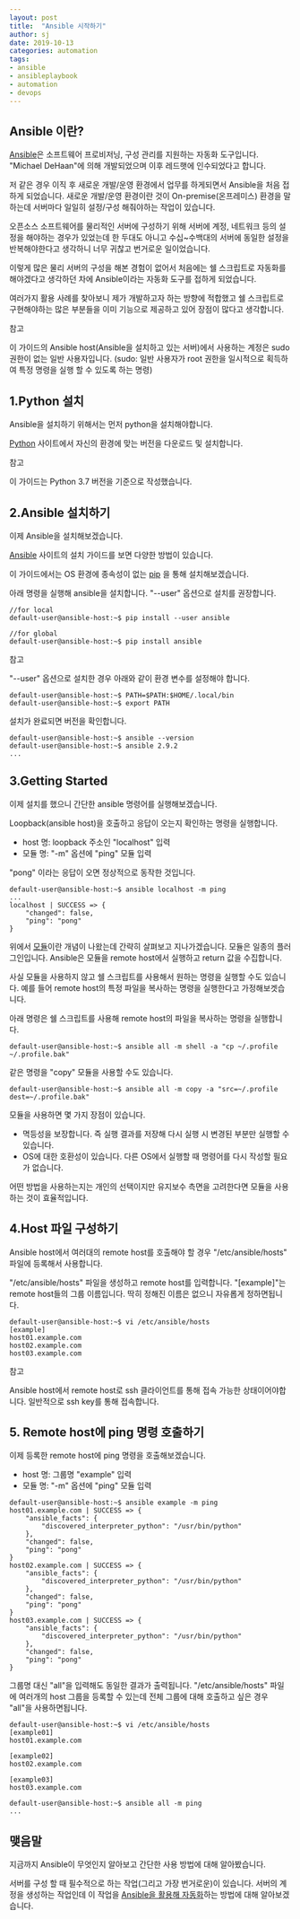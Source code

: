 ```yaml
---
layout: post
title:  "Ansible 시작하기"
author: sj
date: 2019-10-13
categories: automation
tags:
- ansible
- ansibleplaybook
- automation
- devops
---
```


## Ansible 이란?

[Ansible](https://github.com/ansible/ansible)은 소프트웨어 프로비저닝, 구성 관리를 지원하는 자동화 도구입니다.
"Michael DeHaan"에 의해 개발되었으며 이후 레드햇에 인수되었다고 합니다.

저 같은 경우 이직 후 새로운 개발/운영 환경에서 업무를 하게되면서 Ansible을 처음 접하게 되었습니다.
새로운 개발/운영 환경이란 것이 On-premise(온프레미스) 환경을 말하는데 서버마다 일일히 설정/구성 해줘야하는 작업이 있습니다.

오픈소스 소프트웨어를 물리적인 서버에 구성하기 위해 서버에 계정, 네트워크 등의 설정을 해야하는 경우가 있었는데
한 두대도 아니고 수십~수백대의 서버에 동일한 설정을 반복해야한다고 생각하니 너무 귀찮고 번거로운 일이었습니다.

이렇게 많은 물리 서버의 구성을 해본 경험이 없어서 처음에는 쉘 스크립트로 자동화를 해야겠다고 생각하던 차에
Ansible이라는 자동화 도구를 접하게 되었습니다. 

여러가지 활용 사례를 찾아보니 제가 개발하고자 하는 방향에 적합했고 
쉘 스크립트로 구현해야하는 많은 부분들을 이미 기능으로 제공하고 있어 장점이 많다고 생각합니다.

<p class="tip-title">참고</p>
<p class="tip-content">
이 가이드의 Ansible host(Ansible을 설치하고 있는 서버)에서 사용하는 계정은 sudo 권한이 없는 일반 사용자입니다.
(sudo: 일반 사용자가 root 권한을 일시적으로 획득하여 특정 명령을 실행 할 수 있도록 하는 명령)
</p>

## 1.Python 설치

Ansible을 설치하기 위해서는 먼저 python을 설치해야합니다.

[Python](https://www.python.org/downloads/) 사이트에서 자신의 환경에 맞는 버전을 다운로드 및 설치합니다.

<p class="tip-title">참고</p>
<p class="tip-content">
이 가이드는 Python 3.7 버전을 기준으로 작성했습니다.
</p>

## 2.Ansible 설치하기

이제 Ansible을 설치해보겠습니다.

[Ansible](https://docs.ansible.com/ansible/latest/installation_guide/intro_installation.html#latest-releases-via-pip)
사이트의 설치 가이드를 보면 다양한 방법이 있습니다.

이 가이드에서는 OS 환경에 종속성이 없는 
[pip](https://docs.ansible.com/ansible/latest/installation_guide/intro_installation.html#latest-releases-via-pip)
을 통해 설치해보겠습니다.

아래 명령을 실행해 ansible을 설치합니다. "--user" 옵션으로 설치를 권장합니다.

```
//for local
default-user@ansible-host:~$ pip install --user ansible

//for global
default-user@ansible-host:~$ pip install ansible
```

<p class="tip-title">참고</p>
<p class="tip-content">
"--user" 옵션으로 설치한 경우 아래와 같이 환경 변수를 설정해야 합니다.
</p>

```
default-user@ansible-host:~$ PATH=$PATH:$HOME/.local/bin
default-user@ansible-host:~$ export PATH
```

설치가 완료되면 버전을 확인합니다.

```
default-user@ansible-host:~$ ansible --version
default-user@ansible-host:~$ ansible 2.9.2
...
```

## 3.Getting Started

이제 설치를 했으니 간단한 ansible 명령어를 실행해보겠습니다.

Loopback(ansible host)을 호출하고 응답이 오는지 확인하는 명령을 실행합니다.
- host 명: loopback 주소인 "localhost" 입력
- 모듈 명: "-m" 옵션에 "ping" 모듈 입력

"pong" 이라는 응답이 오면 정상적으로 동작한 것입니다.

```
default-user@ansible-host:~$ ansible localhost -m ping
...
localhost | SUCCESS => {
    "changed": false,
    "ping": "pong"
}
```

위에서 [모듈](https://docs.ansible.com/ansible/latest/user_guide/modules_intro.html)이란 개념이 나왔는데 간략히 살펴보고 지나가겠습니다. 모듈은 일종의 플러그인입니다. Ansible은 모듈을 remote host에서 실행하고 return 값을 수집합니다.

사실 모듈을 사용하지 않고 쉘 스크립트를 사용해서 원하는 명령을 실행할 수도 있습니다.
예를 들어 remote host의 특정 파일을 복사하는 명령을 실행한다고 가정해보겟습니다.

아래 명령은 쉘 스크립트를 사용해 remote host의 파일을 복사하는 명령을 실행합니다. 
```
default-user@ansible-host:~$ ansible all -m shell -a "cp ~/.profile ~/.profile.bak"
```

같은 명령을 "copy" 모듈을 사용할 수도 있습니다.
```
default-user@ansible-host:~$ ansible all -m copy -a "src=~/.profile dest=~/.profile.bak"
```

모듈을 사용하면 몇 가지 장점이 있습니다.
- 멱등성을 보장합니다. 즉 실행 결과를 저장해 다시 실행 시 변경된 부분만 실행할 수 있습니다.
- OS에 대한 호환성이 있습니다. 다른 OS에서 실행할 때 명령어를 다시 작성할 필요가 없습니다.

어떤 방법을 사용하는지는 개인의 선택이지만 유지보수 측면을 고려한다면 모듈을 사용하는 것이 효율적입니다.

## 4.Host 파일 구성하기

Ansible host에서 여러대의 remote host를 호출해야 할 경우 "/etc/ansible/hosts" 파일에 등록해서 사용합니다.

"/etc/ansible/hosts" 파일을 생성하고 remote host를 입력합니다.
"[example]"는 remote host들의 그룹 이름입니다. 딱히 정해진 이름은 없으니 자유롭게 정하면됩니다. 

```
default-user@ansible-host:~$ vi /etc/ansible/hosts
[example]
host01.example.com
host02.example.com
host03.example.com
```

<p class="tip-title">참고</p>
<p class="tip-content">
Ansible host에서 remote host로 ssh 클라이언트를 통해 접속 가능한 상태이어야합니다.
일반적으로 ssh key를 통해 접속합니다.
</p>

## 5. Remote host에 ping 명령 호출하기

이제 등록한 remote host에 ping 명령을 호출해보겠습니다.
- host 명: 그룹명 "example" 입력
- 모듈 명: "-m" 옵션에 "ping" 모듈 입력

```
default-user@ansible-host:~$ ansible example -m ping
host01.example.com | SUCCESS => {
    "ansible_facts": {
        "discovered_interpreter_python": "/usr/bin/python"
    },
    "changed": false,
    "ping": "pong"
}
host02.example.com | SUCCESS => {
    "ansible_facts": {
        "discovered_interpreter_python": "/usr/bin/python"
    },
    "changed": false,
    "ping": "pong"
}
host03.example.com | SUCCESS => {
    "ansible_facts": {
        "discovered_interpreter_python": "/usr/bin/python"
    },
    "changed": false,
    "ping": "pong"
}
```

그룹명 대신 "all"을 입력해도 동일한 결과가 출력됩니다.
"/etc/ansible/hosts" 파일에 여러개의 host 그룹을 등록할 수 있는데
전체 그룹에 대해 호출하고 싶은 경우 "all"을 사용하면됩니다.

```
default-user@ansible-host:~$ vi /etc/ansible/hosts
[example01]
host01.example.com

[example02]
host02.example.com

[example03]
host03.example.com

default-user@ansible-host:~$ ansible all -m ping
...
```

## 맺음말

지금까지 Ansible이 무엇인지 알아보고 간단한 사용 방법에 대해 알아봤습니다.

서버를 구성 할 때 필수적으로 하는 작업(그리고 가장 번거로운)이 있습니다. 서버의 계정을 생성하는 작업인데 이 작업을 
[Ansible을 활용해 자동화](/automation/2019/10/15/ansible-create-account.html)하는 방법에 대해 알아보겠습니다.

